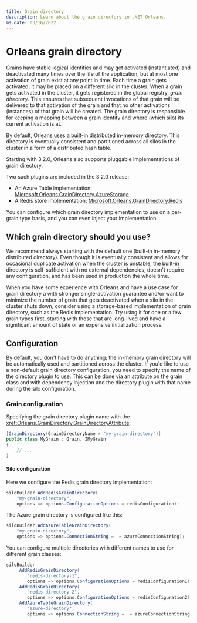 ```yaml
---
title: Grain directory
description: Learn about the grain directory in .NET Orleans.
ms.date: 03/16/2022
---
```


# Orleans grain directory

Grains have stable logical identities and may get activated (instantiated) and deactivated many times over the life of the application, but at most one activation of grain exist at any point in time. Each time a grain gets activated, it may be placed on a different silo in the cluster. When a grain gets activated in the cluster, it gets registered in the global registry, _grain directory_. This ensures that subsequent invocations of that grain will be delivered to that activation of the grain and that no other activations (instances) of that grain will be created. The grain directory is responsible for keeping a mapping between a grain identity and where (which silo) its current activation is at.

By default, Orleans uses a built-in distributed in-memory directory. This directory is eventually consistent and partitioned across all silos in the cluster in a form of a distributed hash table.

Starting with 3.2.0, Orleans also supports pluggable implementations of grain directory.

Two such plugins are included in the 3.2.0 release:

- An Azure Table implementation: [Microsoft.Orleans.GrainDirectory.AzureStorage](https://www.nuget.org/packages/Microsoft.Orleans.GrainDirectory.AzureStorage)
- A Redis store implementation: [Microsoft.Orleans.GrainDirectory.Redis](https://www.nuget.org/packages/Microsoft.Orleans.GrainDirectory.Redis)

You can configure which grain directory implementation to use on a per-grain type basis, and you can even inject your implementation.

## Which grain directory should you use?

We recommend always starting with the default one (built-in in-memory distributed directory). Even though it is eventually consistent and allows for occasional duplicate activation when the cluster is unstable, the built-in directory is self-sufficient with no external dependencies, doesn't require any configuration, and has been used in production the whole time.

When you have some experience with Orleans and have a use case for grain directory a with stronger single-activation guarantee and/or want to minimize the number of grain that gets deactivated when a silo in the cluster shuts down, consider using a storage-based implementation of grain directory, such as the Redis implementation. Try using it for one or a few grain types first, starting with those that are long-lived and have a significant amount of state or an expensive initialization process.

## Configuration

By default, you don't have to do anything; the in-memory grain directory will be automatically used and partitioned across the cluster. If you'd like to use a non-default grain directory configuration, you need to specify the name of the directory plugin to use. This can be done via an attribute on the grain class and with dependency injection and the directory plugin with that name during the silo configuration.

### Grain configuration

Specifying the grain directory plugin name with the <xref:Orleans.GrainDirectory.GrainDirectoryAttribute>:

```csharp
[GrainDirectory(GrainDirectoryName = "my-grain-directory")]
public class MyGrain : Grain, IMyGrain
{
    // ...
}
```

#### Silo configuration

Here we configure the Redis grain directory implementation:

```csharp
siloBuilder.AddRedisGrainDirectory(
    "my-grain-directory",
    options => options.ConfigurationOptions = redisConfiguration);
```

The Azure grain directory is configured like this:

```csharp
siloBuilder.AddAzureTableGrainDirectory(
    "my-grain-directory",
    options => options.ConnectionString =  = azureConnectionString);
```

You can configure multiple directories with different names to use for different grain classes:

```csharp
siloBuilder
    .AddRedisGrainDirectory(
        "redis-directory-1",
        options => options.ConfigurationOptions = redisConfiguration1)
    .AddRedisGrainDirectory(
        "redis-directory-2",
        options => options.ConfigurationOptions = redisConfiguration2)
    .AddAzureTableGrainDirectory(
        "azure-directory",
        options => options.ConnectionString =  = azureConnectionString);
```
